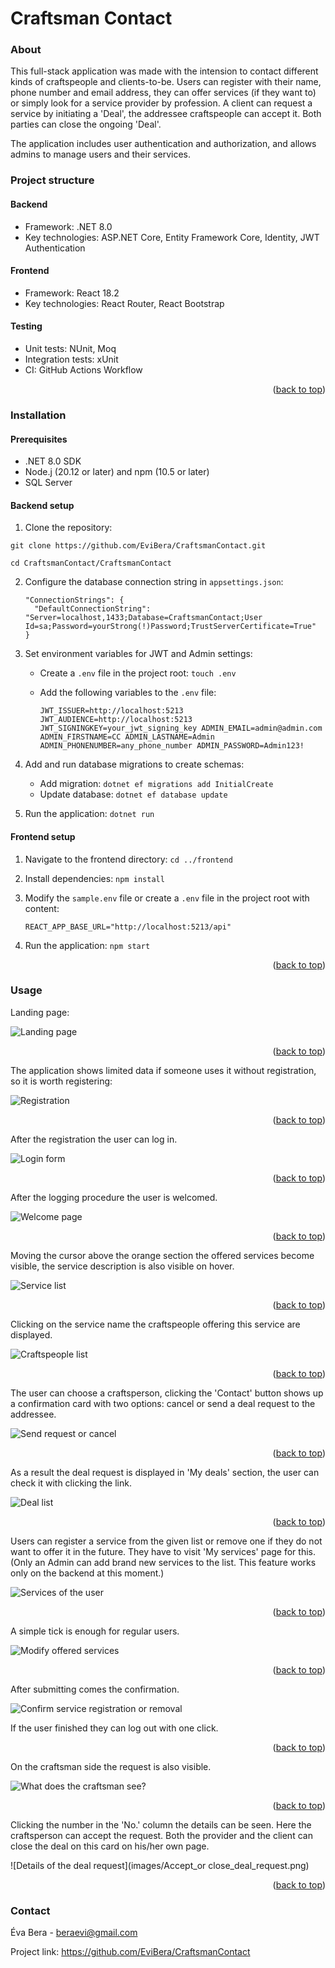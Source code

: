 <a name="readme-top"></a>

# Craftsman Contact



### About

This full-stack application was made with the intension to contact different kinds of craftspeople and clients-to-be. Users can register with their name, phone number and email address, they can offer services (if they want to) or simply look for a service provider by profession. A client can request a service by initiating a 'Deal', the addressee craftspeople can accept it. Both parties can close the ongoing 'Deal'.

The application includes user authentication and authorization, and allows admins to manage users and their services.



### Project structure

#### Backend

- Framework: .NET 8.0
- Key technologies: ASP.NET Core, Entity Framework Core, Identity, JWT Authentication 

#### Frontend

- Framework: React 18.2
- Key technologies: React Router, React Bootstrap

#### Testing

- Unit tests: NUnit, Moq
- Integration tests: xUnit
- CI: GitHub Actions Workflow

<p align="right">(<a href="#readme-top">back to top</a>)</p>

### Installation

#### Prerequisites

- .NET 8.0 SDK
- Node.j (20.12 or later) and npm (10.5 or later)
- SQL Server

#### Backend setup

1.  Clone the repository: 

   `git clone https://github.com/EviBera/CraftsmanContact.git`

   `cd CraftsmanContact/CraftsmanContact`

2. Configure the database connection string in `appsettings.json`:

   ```
   "ConnectionStrings": {
     "DefaultConnectionString": "Server=localhost,1433;Database=CraftsmanContact;User Id=sa;Password=yourStrong(!)Password;TrustServerCertificate=True"
   }
   ```

3. Set environment variables for JWT and Admin settings:

   - Create a `.env` file in the project root: `touch .env`

   - Add the following variables to the `.env` file:

     `JWT_ISSUER=http://localhost:5213
     JWT_AUDIENCE=http://localhost:5213
     JWT_SIGNINGKEY=your_jwt_signing_key
     ADMIN_EMAIL=admin@admin.com
     ADMIN_FIRSTNAME=CC
     ADMIN_LASTNAME=Admin
     ADMIN_PHONENUMBER=any_phone_number
     ADMIN_PASSWORD=Admin123!`

4. Add and run database migrations to create schemas: 

   - Add migration: `dotnet ef migrations add InitialCreate`
   - Update database: `dotnet ef database update`

5. Run the application: `dotnet run`

#### Frontend setup

1. Navigate to the frontend directory: `cd ../frontend`

2. Install dependencies: `npm install`

3. Modify the `sample.env` file or create a `.env` file in the project root with content:

   `REACT_APP_BASE_URL="http://localhost:5213/api"`

4. Run the application: `npm start`



<p align="right">(<a href="#readme-top">back to top</a>)</p>

### Usage

Landing page:

![Landing page](images/Landing_page.png)

<p align="right">(<a href="#readme-top">back to top</a>)</p>

The application shows limited data if someone uses it without registration, so it is worth registering:

![Registration](images/Registration_fill.png)

<p align="right">(<a href="#readme-top">back to top</a>)</p>

After the registration the user can log in.

![Login form](images/Login_fill.png)

<p align="right">(<a href="#readme-top">back to top</a>)</p>

After the logging procedure the user is welcomed.

![Welcome page](images/Welcome_page.png)

<p align="right">(<a href="#readme-top">back to top</a>)</p>

Moving the cursor above the orange section the offered services become visible, the service description is also visible on hover.

![Service list](images/Service_selector.png)

<p align="right">(<a href="#readme-top">back to top</a>)</p>

Clicking on the service name the craftspeople offering this service are displayed.

![Craftspeople list](images/Craftspeople_by_service.png)

<p align="right">(<a href="#readme-top">back to top</a>)</p>

The user can choose a craftsperson, clicking the 'Contact' button shows up a confirmation card with two options: cancel or send a deal request to the addressee.

![Send request or cancel](images/Contact_card.png)

<p align="right">(<a href="#readme-top">back to top</a>)</p>

As a result the deal request is displayed in 'My deals' section, the user can check it with clicking the link.

![Deal list](images/Deal_list.png)

<p align="right">(<a href="#readme-top">back to top</a>)</p>

Users can register a service from the given list or remove one if they do not want to offer it in the future. They have to visit 'My services' page for this. (Only an Admin can add brand new services to the list. This feature works only on the backend at this moment.)

![Services of the user](images/Registering_services.png)

<p align="right">(<a href="#readme-top">back to top</a>)</p>

A simple tick is enough for regular users.

![Modify offered services](images/Adding_service.png)

<p align="right">(<a href="#readme-top">back to top</a>)</p>

After submitting comes the confirmation.

![Confirm service registration or removal](images/Confirm_service_registration.png)

If the user finished they can log out with one click.

<p align="right">(<a href="#readme-top">back to top</a>)</p>

On the craftsman side the request is also visible.

![What does the craftsman see?](images/Craftsmen_deals.png)

<p align="right">(<a href="#readme-top">back to top</a>)</p>

Clicking the number in the 'No.' column the details can be seen. Here the craftsperson can accept the request. Both the provider and the client can close the deal on this card on his/her own page.

![Details of the deal request](images/Accept_or close_deal_request.png)

<p align="right">(<a href="#readme-top">back to top</a>)</p>



### Contact

Éva Bera - beraevi@gmail.com

Project link: https://github.com/EviBera/CraftsmanContact